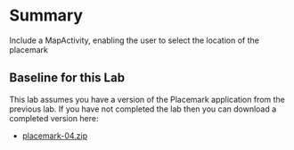 # Summary

Include a MapActivity, enabling the user to select the location of the placemark 

## Baseline for this Lab

This lab assumes you have a version of the Placemark application from the previous lab. If you have not completed the lab then you can download a completed version here:

- [placemark-04.zip](archives/placemark-04.zip)